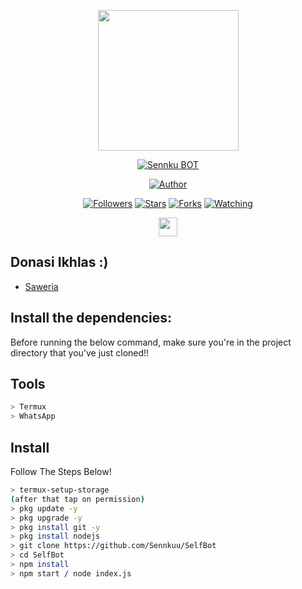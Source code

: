 <p align="center">
<img src="https://avatars.githubusercontent.com/Sennkuu" width="225" height="225"/>
</p>
<p align="center">
<a href="#"><img title="Sennku BOT" src="https://img.shields.io/badge/Sennkuu BOT-green?colorA=%23ff0000&colorB=%23017e40&style=for-the-badge"></a>
</p>
<p align="center">
<a href="https://github.com/Sennkuu"><img title="Author" src="https://img.shields.io/badge/Author-Zays-blue.svg?style=for-the-badge&logo=github"></a>
</p>
<p align="center">
<a href="https://github.com/Sennkuu/followers"><img title="Followers" src="https://img.shields.io/github/followers/Sennkuu?color=blue&style=flat-square"></a>
<a href="https://github.com/Sennkuu/megumikato2/stargazers/"><img title="Stars" src="https://img.shields.io/github/stars/Sennkuu/SelfBot?color=red&style=flat-square"></a>
<a href="https://github.com/Sennkuu/megumikato2/network/members"><img title="Forks" src="https://img.shields.io/github/forks/Sennkuu/SelfBot?color=red&style=flat-square"></a>
<a href="https://github.com/Sennkuu/megumikato2/watchers"><img title="Watching" src="https://img.shields.io/github/watchers/Sennkuu/SelfBot?label=Watchers&color=blue&style=flat-square"></a>
</p>
<p align='center'>
   <a href="https://instagram.com/calmepaa__"><img height="30" src="https://github.com/TobyG74/TobyG74/blob/main/instagram.jpg?raw=true"></a>
</P>


## Donasi Ikhlas :)
* [Saweria](https://saweria.co/Senkuu)


## Install the dependencies:
Before running the below command, make sure you're in the project directory that
you've just cloned!!

## Tools

```bash
> Termux
> WhatsApp
```

## Install
Follow The Steps Below!

```bash
> termux-setup-storage
(after that tap on permission)
> pkg update -y
> pkg upgrade -y
> pkg install git -y
> pkg install nodejs
> git clone https://github.com/Sennkuu/SelfBot
> cd SelfBot
> npm install
> npm start / node index.js
```


